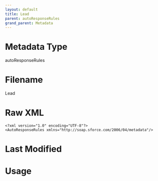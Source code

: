 ```yaml
---
layout: default
title: Lead
parent: autoResponseRules
grand_parent: Metadata
---
```

# Metadata Type
autoResponseRules


# Filename 
Lead


# Raw XML
```
<?xml version="1.0" encoding="UTF-8"?>
<AutoResponseRules xmlns="http://soap.sforce.com/2006/04/metadata"/>
```


# Last Modified


# Usage
